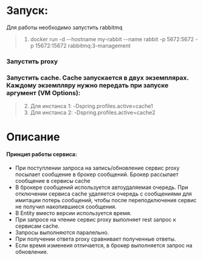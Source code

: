 # Запуск:

Для работы необходимо запустить rabbitmq
> 1. docker run -d --hostname my-rabbit --name rabbit -p 5672:5672 -p 15672:15672 rabbitmq:3-management

### Запустить proxy

### Запустить cache. Cache запускается в двух экземплярах. Каждому экземпляру нужно передать при запуске аргумент (VM Options):
> 2. Для инстанса 1: -Dspring.profiles.active=cache1
> 3. Для инстанса 2: -Dspring.profiles.active=cache2

# Описание

#### Принцип работы сервиса:
- При поступлении запроса на запись/обновление сервис proxy посылает сообщение в брокер сообщений. Брокер рассылает сообщение в сервисы cache
- В брокере сообщений используется автоудаляемая очередь. При отключении сервиса cache удаляется очередь с сообщениями для имитации потерь сообщений, чтобы после переподключения сервис не получил накопившиеся сообщения.
- В Entity вместо версии используется время.
- При запросе на чтение сервис proxy выполняет rest запрос к сервисам cache.
- Запросы выполняются паралельно.
- При получении ответа proxy сравнивает полученные ответы.
- Если время изменеия отличается, в брокер выполняется запрос на обновление.
